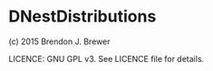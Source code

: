 DNestDistributions
==================

(c) 2015 Brendon J. Brewer

LICENCE: GNU GPL v3. See LICENCE file for details.
